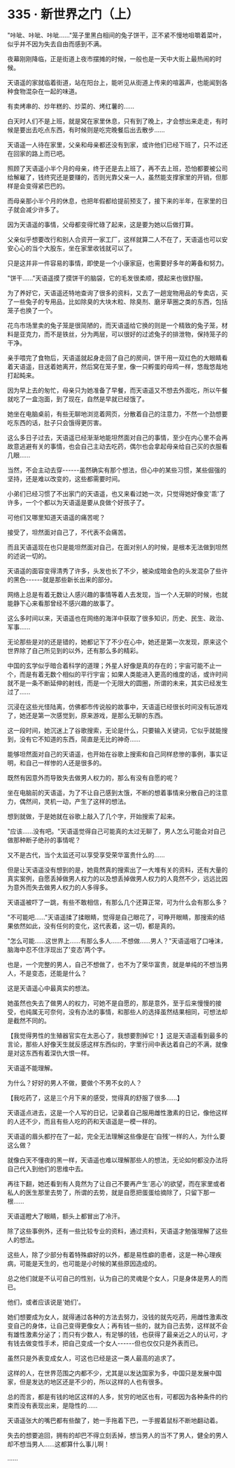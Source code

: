 <link rel="stylesheet" href="../styles/text.css" />
<h1>335 · 新世界之门（上）</h1>

"咔呲、咔呲、咔呲......"笼子里黑白相间的兔子饼干，正不紧不慢地咀嚼着菜叶，似乎并不因为失去自由而感到不满。

夜幕刚刚降临，正是街道上夜市摆摊的时候，一般也是一天中大街上最热闹的时候。

天语遥的家就临着街道，站在阳台上，能听见从街道上传来的喧嚣声，也能闻到各种食物混杂在一起的味道。

有卖烤串的、炒年糕的、炒菜的、烤红薯的......

白天时人们不是上班，就是窝在家里休息，只有到了晚上，才会想出来走走，有时候是要出去吃点东西，有时候则是吃完晚餐后出去散步......

天语遥一人待在家里，父亲和母亲都还没有到家，或许他们已经下班了，只不过还在回家的路上而已吧。

照顾了天语遥小半个月的母亲，终于还是去上班了，再不去上班，恐怕都要被公司给解雇了，钱终究还是要赚的，否则光靠父亲一人，虽然能支撑家里的开销，但那样是会变得紧巴巴的。

而母亲那小半个月的休息，也把年假都给提前预支了，接下来的半年，在家里的日子就会减少许多了。

因为天语遥的事情，父母都变得忙碌了起来，这是要为她以后做打算。

父亲似乎想要改行和别人合资开一家工厂，这样就算二人不在了，天语遥也可以安安心心的当个大股东，坐在家里收钱就可以了。

只是这并非一件容易的事情，即使是一个小康家庭，也需要好多年的筹备和努力。

"饼干......"天语遥摸了摸饼干的脑袋，它的毛发很柔顺，摸起来也很舒服。

为了养好它，天语遥还特地查询了很多的资料，又去了一趟宠物用品的专卖店，买了一些兔子的专用品，比如除臭的大块木粒、除臭剂、磨牙草圈之类的东西，包括笼子也换了一个。

花鸟市场里卖的兔子笼是很简陋的，而天语遥给它换的则是一个精致的兔子笼，材料是亚克力，而不是铁丝，分为两层，可以很好的过滤兔子的排泄物，保持笼子的干净。

亲手喂完了食物后，天语遥就起身走回了自己的房间，饼干用一双红色的大眼睛看着天语遥，目送着她离开，然后窝在笼子里，像一只孵蛋的母鸡一样，悠哉悠哉地打起盹来。

因为早上去的匆忙，母亲只为她准备了早餐，而天语遥又不想去外面吃，所以午餐就吃了一盒泡面，到了现在，自然是早就已经饿了。

她坐在电脑桌前，有些无聊地浏览着网页，分散着自己的注意力，不然一个劲想要吃东西的话，肚子只会饿得更厉害。

这么多日子过去，天语遥已经渐渐地能坦然面对自己的事情，至少在内心里不会再故意逃避有关的事情，也会自己主动去吃药，偶尔也会拿起母亲给自己买的衣服看几眼......

当然，不会主动去穿------虽然确实有那个想法，但心中的某些习惯，某些倔强的坚持，还是难以改变的，这些都需要时间。

小弟们已经习惯了不出家门的天语遥，也又来看过她一次，只觉得她好像变'乖'了许多，一个个都以为天语遥是要从良做个好孩子了。

可他们又哪里知道天语遥的痛苦呢？

接受了，坦然面对自己了，不代表不会痛苦。

而且天语遥现在也只是能坦然面对自己，在面对别人的时候，是根本无法做到坦然的述说一切的。

天语遥的面容变得清秀了许多，头发也长了不少，被染成暗金色的头发混杂了些许的黑色------就是那些新长出来的部分。

网络上总是有着无数让人感兴趣的事情等着人去发现，当一个人无聊的时候，也就能静下心来看那曾经不感兴趣的故事了。

这么多时间以来，天语遥也在网络的海洋中获取了很多知识，历史、民生、政治、军事......

无论那些是对的还是错的，她都记下了不少在心中，她还是第一次发现，原来这个世界除了自己所见到的以外，还有那么多的精彩。

中国的玄学似乎暗合着科学的道理；外星人好像是真的存在的；宇宙可能不止一个，而是有着无数个相似的平行宇宙；如果人类能进入更高的维度的话，或许时间就不是一条不断延伸的射线，而是一个无限大的圆圈，所谓的未来，其实已经发生过了......

沉浸在这些光怪陆离，仿佛都市传说般的故事中，天语遥已经很长时间没有玩游戏了，她还是第一次感觉到，原来游戏，是那么无聊的东西。

这一段时间，她沉迷上了谷歌搜索，无论是什么，只要输入关键词，它似乎就能搜到，没有它不知道的东西，简直是无比的神奇......

能够坦然面对自己的天语遥，也开始在谷歌上搜索和自己同样悲惨的事例，事实证明，和自己一样惨的人还是很多的。

既然有因意外而导致失去做男人权力的，那么有没有自愿的呢？

坐在电脑前的天语遥，为了不让自己感到太饿，不断的想着事情来分散自己的注意力，偶然间，灵机一动，产生了这样的想法。

想到就做，于是她就在谷歌上敲入了几个字，开始搜索了起来。

"应该......没有吧。"天语遥觉得自己可能真的太过无聊了，男人怎么可能会对自己做那种断子绝孙的事情呢？

又不是古代，当个太监还可以享受享受荣华富贵什么的......

但是让天语遥没有想到的是，她竟然真的搜索出了一大堆有关的资料，还有大量的真实案例，自愿丢掉做男人权力的以及想丢掉做男人权力的人竟然不少，远远比因为意外而失去做男人权力的人多得多。

天语遥被吓了一跳，有些不敢相信，有那么几个还算正常，可为什么会有那么多？

"不可能吧......"天语遥揉了揉眼睛，觉得是自己眼花了，可睁开眼睛，那搜索的结果依然如此，没有任何的变化，这代表着，这一切，都是真的。

"怎么可能......这世界上......有那么多人......不想做......男人？"天语遥咽了口唾沫，脑海中忍不住浮现出了'变态'两个字。

也是，一个完整的男人，自己不想做了，也不为了荣华富贵，就是单纯的不想当男人，不是变态，还能是什么？

这是天语遥心中最真实的想法。

她虽然也失去了做男人的权力，可她不是自愿的，那是意外，至于后来慢慢的接受，也纯属无可奈何，没有办法的事情，和那些人的选择虽然结果相同，可想法却是截然不同的。

【我觉得男性的生殖器官实在太恶心了，我想要割掉它！】这是天语遥看到最多的言论，那些人好像天生就反感这样东西似的，字里行间中表达着自己的不满，就像是对这东西有着深仇大恨一样。

天语遥不能理解。

为什么？好好的男人不做，要做个不男不女的人？

【我吃药了，这是三个月下来的感受，觉得真的舒服了很多......】

天语遥点进去，这是一个人写的日记，记录着自己服用雌性激素的日记，像他这样的人还不少，而且有些人吃的药和天语遥是一模一样的。

天语遥的眉头都拧在了一起，完全无法理解这些像是在'自残'一样的人，为什么要这么做？

就像白天不懂夜的黑一样，天语遥也难以理解那些人的想法，无论如何都没办法将自己代入到他们的思维中去。

再往下翻，她还看到有人竟然为了让自己不要再产生'恶心'的欲望，而在家里或者私人的医生那里去势了，所谓的去势，就是自愿把蛋蛋给摘除了，只留下那一根......

天语遥瞪大了眼睛，额头上都冒出了冷汗。

除了这些事例外，还有一些比较专业的资料，通过资料，天语遥才勉强理解了这些人的想法。

这些人，除了少部分有着特殊癖好的以外，都是易性癖的患者，这是一种心理疾病，可能是天生的，也可能是小时候的某些原因造成的。

总之他们就是不认可自己的性别，认为自己的灵魂是个女人，只是身体是男人的而已。

他们，或者应该说是'她们'。

她们想要成为女人，就得通过各种的方法去努力，没钱的就先吃药，用雌性激素改变自己的身体，让自己变得更像女人；再有钱一些的，就为自己去势，这样就不会有雄性激素分泌了；而只有少数人，有足够的钱，也获得了最亲近之人的认可，才有钱去做变性手术，把自己变成一个女人------但也仅仅只是外表而已。

虽然只是外表变成女人，可这也已经是这一类人最高的追求了。

这样的人，在世界范围之内都不少，尤其是以发达国家为多，中国只是发展中国家，但是发达的地区还是不少的，所以这样的人也有很多。

总的而言，都是有钱的地区这样的人多，贫穷的地区也有，可都因为各种条件的约束而没有表现出来，是隐性的......

天语遥张大的嘴巴都有些酸了，她一手拖着下巴，一手握着鼠标不断地翻动着。

失去的想要追回，拥有的却巴不得立刻丢掉，想当男人的当不了男人，健全的男人却不想当男人......这都算什么事儿啊！

......

